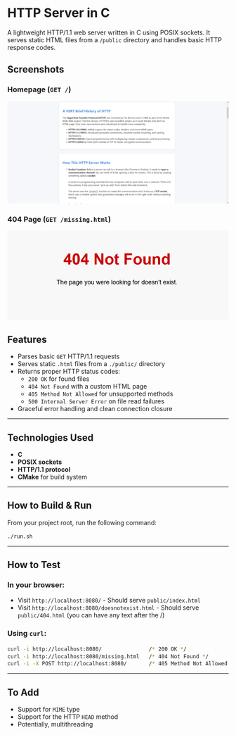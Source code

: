 # HTTP Server in C

A lightweight HTTP/1.1 web server written in C using POSIX sockets. It serves static HTML files from a `/public` directory and handles basic HTTP response codes.


##  Screenshots

### Homepage (`GET /`)
![Homepage](./screenshots/homepage.png)

### 404 Page (`GET /missing.html`)
![404 Page](./screenshots/notfound.png)



## Features

- Parses basic `GET` HTTP/1.1 requests
- Serves static `.html` files from a `./public/` directory
- Returns proper HTTP status codes:
    - `200 OK` for found files
    - `404 Not Found` with a custom HTML page
    - `405 Method Not Allowed` for unsupported methods
    - `500 Internal Server Error` on file read failures
- Graceful error handling and clean connection closure

---

## Technologies Used

- **C**
- **POSIX sockets**
- **HTTP/1.1 protocol**
- **CMake** for build system

---

## How to Build & Run

From your project root, run the following command:

```bash
./run.sh
```
---

##  How to Test

### In your browser:

- Visit `http://localhost:8080/` - Should serve `public/index.html`
- Visit `http://localhost:8080/doesnotexist.html` - Should serve `public/404.html` (you can have any text after the /)

### Using `curl`:

```bash
curl -i http://localhost:8080/               /* 200 OK */
curl -i http://localhost:8080/missing.html   /* 404 Not Found */
curl -i -X POST http://localhost:8080/       /* 405 Method Not Allowed */
```

---

## To Add

- Support for `MIME` type
- Support for the HTTP `HEAD` method
- Potentially, multithreading
